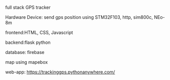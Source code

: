 full stack GPS tracker
 
Hardware Device: send gps position using STM32F103, http, sim800c, NEo-8m
 
frontend:HTML, CSS, Javascript

backend:flask python

database: firebase

map using mapebox 

web-app: https://trackinggps.pythonanywhere.com/
